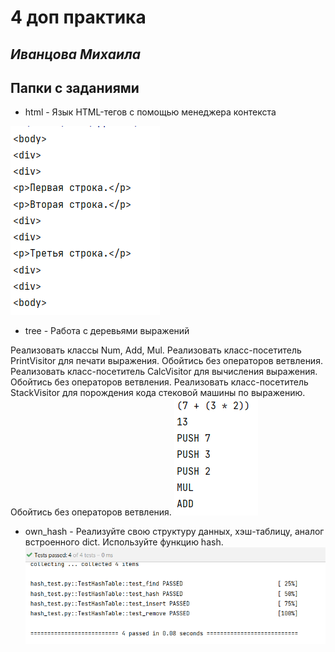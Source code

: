 # 4 доп практика
## _Иванцова Михаила_


## Папки с заданиями

- html - Язык HTML-тегов с помощью менеджера контекста
  
![razbor](../extra_practice04/screenshots/html.png)
- tree - Работа с деревьями выражений

Реализовать классы Num, Add, Mul.
Реализовать класс-посетитель PrintVisitor для печати выражения. Обойтись без операторов ветвления.
Реализовать класс-посетитель CalcVisitor для вычисления выражения. Обойтись без операторов ветвления.
Реализовать класс-посетитель StackVisitor для порождения кода стековой машины по выражению. Обойтись без операторов ветвления.
![razbor](../extra_practice04/screenshots/tree.png)
- own_hash - Реализуйте свою структуру данных, хэш-таблицу, аналог встроенного dict. Используйте функцию hash. ![razbor](../extra_practice04/screenshots/hash.png)